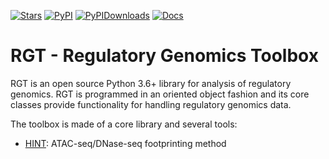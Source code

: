 [![Stars](https://img.shields.io/github/stars/CostaLab/reg-gen?logo=GitHub&color=yellow)](https://github.com/CostaLab/reg-gen/stargazers)
[![PyPI](https://img.shields.io/pypi/v/rgt?logo=PyPI)](https://pypi.org/project/RGT/)
[![PyPIDownloads](https://static.pepy.tech/badge/rgt)](https://static.pepy.tech/badge/rgt)
[![Docs](https://readthedocs.org/projects/reg-gen/badge/?version=latest)](https://reg-gen.readthedocs.io)

# RGT - Regulatory Genomics Toolbox

RGT is an open source Python 3.6+ library for analysis of regulatory genomics. RGT is programmed in an oriented object fashion and its core classes provide functionality for handling regulatory genomics data.

The toolbox is made of a core library and several tools:

* [HINT](https://reg-gen.readthedocs.io/en/latest/HINT/introduction.html): ATAC-seq/DNase-seq footprinting method
